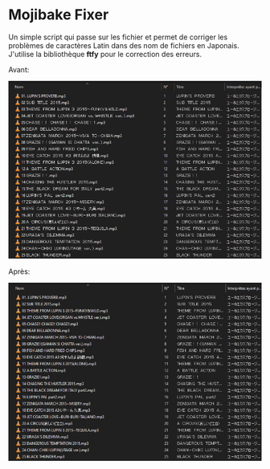 # Mojibake Fixer

Un simple script qui passe sur les fichier et permet de corriger les problèmes de caractères Latin dans des nom de fichiers en Japonais. J'utilise la bibliothèque **ftfy** pour le correction des erreurs.

Avant:

![](docs/imgs/capture2.png)



Après:

![](docs/imgs/capture3.png)